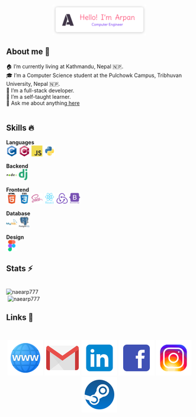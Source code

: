 <p align="center"><a href="https://www.arpanpokharel.com.np" target="_blank" rel="noreferrer"><img width="50%" src="./assets/readme-header.svg" /></a></p>


## About me 👨

🏠 I’m currently living at Kathmandu, Nepal 🇳🇵.<br/>
🎓 I’m a Computer Science student at the Pulchowk Campus, Tribhuvan University, Nepal 🇳🇵.<br/>
📍 I’m a full-stack developer.<br/>
📙 I’m a self-taught learner.<br/>
💬 Ask me about anything<a href='https://www.arpanpokharel.com.np/contact' target="_blank" rel="noreferrer"> here</a><br/>
<br/>

## Skills 🔥

**Languages**<br/>
<code><img height="30" src="./assets/languages/c.svg"></code>
<code><img height="30" src="./assets/languages/cpp.svg"></code>
<code><img height="30" src="./assets/languages/js.svg"></code>
<code><img height="30" src="./assets/languages/python.svg"></code>
<br/>

**Backend**<br/>
<code><img height="30" src="./assets/Backend/nodejs.svg"></code>
<code><img height="30" src="./assets/Backend/django.svg"></code>

**Frontend**<br/>
<code><img height="30" src="./assets/Frontend/html5.svg"></code>
<code><img height="30" src="./assets/Frontend/css3.svg"></code>
<code><img height="30" src="./assets/Frontend/sass.svg"></code>
<code><img height="30" src="./assets/Frontend/react.svg"></code>
<code><img height="30" src="./assets/Frontend/redux.svg"></code>
<code><img height="30" src="./assets/Frontend/bootstrap.svg"></code>

**Database**<br/>
<code><img height="30" src="./assets/Database/mysql.svg"></code>
<code><img height="30" src="./assets/Database/postgresql.svg"></code>

**Design**<br/>
<code><img height="30" src="./assets/Design/figma.svg"></code>
<br/>

## Stats ⚡

<br/>
<img align="left" src="https://github-readme-stats.vercel.app/api/top-langs?username=naearp777&show_icons=true&locale=en&layout=compact" alt="naearp777" /><br/>
&nbsp;<img align="center" src="https://github-readme-stats.vercel.app/api?username=naearp777&show_icons=true&theme=onedark&bg_color=ffffff&locale=en" alt="naearp777" />
<br/>

## Links 🔗

<br/>
<p align="center">
 <a href="https://www.arpanpokharel.com.np"  target="_blank" rel="noreferrer"><img src="./assets/Socials/www.png" alt="Arpan Pokharel"/></a>
 <a href="mailto:contact@arpanpokharel.com.np" target="_blank" rel="noreferrer"><img src="./assets/Socials/gmail.png" alt="email"/></a>
 <a href="https://www.linkedin.com/in/arpanpokharel777/" target="_blank" rel="noreferrer"><img src="./assets/Socials/linked.png" alt="linkedin"/></a>
 <a href="https://www.facebook.com/naearp/" target="_blank" rel="noreferrer"><img src="./assets/Socials/fb.png" alt="facebook"/></a>
 <a href="https://www.instagram.com/arpan__pokharel/" target="_blank" rel="noreferrer"><img src="./assets/Socials/insta.png" alt="instagram"/></a>
 <a href="https://steamcommunity.com/id/naearp/" target="_blank" rel="noreferrer"><img src="./assets/Socials/steam.png" alt="steam"/></a>
 </p>
<br/>
